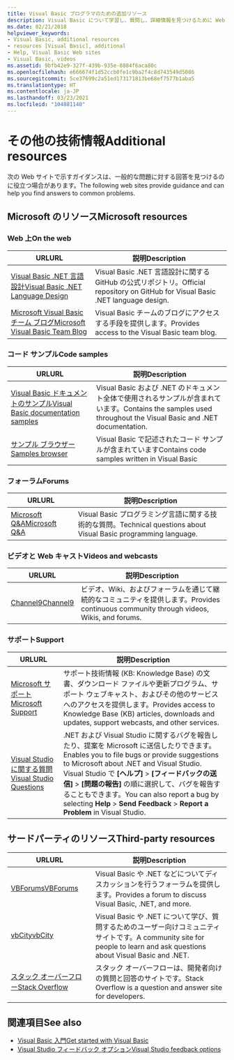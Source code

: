 ```yaml
---
title: Visual Basic プログラマのための追加リソース
description: Visual Basic について学習し、質問し、詳細情報を見つけるために Web 上でリソースを検出します。
ms.date: 02/21/2018
helpviewer_keywords:
- Visual Basic, additional resources
- resources [Visual Basic], additional
- Help, Visual Basic Web sites
- Visual Basic, videos
ms.assetid: 9bfb42e9-327f-439b-935e-8884f6aca80c
ms.openlocfilehash: e666674f1d52ccb0fe1c9ba2f4c8d743549d5086
ms.sourcegitcommit: 5ce37699c2a51ed173171813be68ef7577b1aba5
ms.translationtype: HT
ms.contentlocale: ja-JP
ms.lasthandoff: 03/23/2021
ms.locfileid: "104881140"
---
```

# <a name="additional-resources"></a><span data-ttu-id="7e3b1-103">その他の技術情報</span><span class="sxs-lookup"><span data-stu-id="7e3b1-103">Additional resources</span></span>

<span data-ttu-id="7e3b1-104">次の Web サイトで示すガイダンスは、一般的な問題に対する回答を見つけるのに役立つ場合があります。</span><span class="sxs-lookup"><span data-stu-id="7e3b1-104">The following web sites provide guidance and can help you find answers to common problems.</span></span>

## <a name="microsoft-resources"></a><span data-ttu-id="7e3b1-105">Microsoft のリソース</span><span class="sxs-lookup"><span data-stu-id="7e3b1-105">Microsoft resources</span></span>

### <a name="on-the-web"></a><span data-ttu-id="7e3b1-106">Web 上</span><span class="sxs-lookup"><span data-stu-id="7e3b1-106">On the web</span></span>

|<span data-ttu-id="7e3b1-107">URL</span><span class="sxs-lookup"><span data-stu-id="7e3b1-107">URL</span></span>|<span data-ttu-id="7e3b1-108">説明</span><span class="sxs-lookup"><span data-stu-id="7e3b1-108">Description</span></span>|
|----------|----------------|
|[<span data-ttu-id="7e3b1-109">Visual Basic .NET 言語設計</span><span class="sxs-lookup"><span data-stu-id="7e3b1-109">Visual Basic .NET Language Design</span></span>](https://github.com/dotnet/vblang)|<span data-ttu-id="7e3b1-110">Visual Basic .NET 言語設計に関する GitHub の公式リポジトリ。</span><span class="sxs-lookup"><span data-stu-id="7e3b1-110">Official repository on GitHub for Visual Basic .NET language design.</span></span>|
|[<span data-ttu-id="7e3b1-111">Microsoft Visual Basic チーム ブログ</span><span class="sxs-lookup"><span data-stu-id="7e3b1-111">Microsoft Visual Basic Team Blog</span></span>](https://devblogs.microsoft.com/vbteam/)|<span data-ttu-id="7e3b1-112">Visual Basic チームのブログにアクセスする手段を提供します。</span><span class="sxs-lookup"><span data-stu-id="7e3b1-112">Provides access to the Visual Basic team blog.</span></span>|

### <a name="code-samples"></a><span data-ttu-id="7e3b1-113">コード サンプル</span><span class="sxs-lookup"><span data-stu-id="7e3b1-113">Code samples</span></span>

|<span data-ttu-id="7e3b1-114">URL</span><span class="sxs-lookup"><span data-stu-id="7e3b1-114">URL</span></span>|<span data-ttu-id="7e3b1-115">説明</span><span class="sxs-lookup"><span data-stu-id="7e3b1-115">Description</span></span>|
|----------|----------------|
|[<span data-ttu-id="7e3b1-116">Visual Basic ドキュメントのサンプル</span><span class="sxs-lookup"><span data-stu-id="7e3b1-116">Visual Basic documentation samples</span></span>](https://github.com/dotnet/docs/tree/main/samples/snippets/visualbasic)|<span data-ttu-id="7e3b1-117">Visual Basic および .NET のドキュメント全体で使用されるサンプルが含まれています。</span><span class="sxs-lookup"><span data-stu-id="7e3b1-117">Contains the samples used throughout the Visual Basic and .NET documentation.</span></span>|
|[<span data-ttu-id="7e3b1-118">サンプル ブラウザー</span><span class="sxs-lookup"><span data-stu-id="7e3b1-118">Samples browser</span></span>](/samples/browse/?languages=vb)|<span data-ttu-id="7e3b1-119">Visual Basic で記述されたコード サンプルが含まれています</span><span class="sxs-lookup"><span data-stu-id="7e3b1-119">Contains code samples written in Visual Basic</span></span>|

### <a name="forums"></a><span data-ttu-id="7e3b1-120">フォーラム</span><span class="sxs-lookup"><span data-stu-id="7e3b1-120">Forums</span></span>

|<span data-ttu-id="7e3b1-121">URL</span><span class="sxs-lookup"><span data-stu-id="7e3b1-121">URL</span></span>|<span data-ttu-id="7e3b1-122">説明</span><span class="sxs-lookup"><span data-stu-id="7e3b1-122">Description</span></span>|
|----------|----------------|
|[<span data-ttu-id="7e3b1-123">Microsoft Q&A</span><span class="sxs-lookup"><span data-stu-id="7e3b1-123">Microsoft Q&A</span></span>](/answers/topics/dotnet-visual-basic.html)|<span data-ttu-id="7e3b1-124">Visual Basic プログラミング言語に関する技術的な質問。</span><span class="sxs-lookup"><span data-stu-id="7e3b1-124">Technical questions about Visual Basic programming language.</span></span>|

### <a name="videos-and-webcasts"></a><span data-ttu-id="7e3b1-125">ビデオと Web キャスト</span><span class="sxs-lookup"><span data-stu-id="7e3b1-125">Videos and webcasts</span></span>

|<span data-ttu-id="7e3b1-126">URL</span><span class="sxs-lookup"><span data-stu-id="7e3b1-126">URL</span></span>|<span data-ttu-id="7e3b1-127">説明</span><span class="sxs-lookup"><span data-stu-id="7e3b1-127">Description</span></span>|
|----------|----------------|
|[<span data-ttu-id="7e3b1-128">Channel9</span><span class="sxs-lookup"><span data-stu-id="7e3b1-128">Channel9</span></span>](https://channel9.msdn.com/)|<span data-ttu-id="7e3b1-129">ビデオ、Wiki、およびフォーラムを通じて継続的なコミュニティを提供します。</span><span class="sxs-lookup"><span data-stu-id="7e3b1-129">Provides continuous community through videos, Wikis, and forums.</span></span>|

### <a name="support"></a><span data-ttu-id="7e3b1-130">サポート</span><span class="sxs-lookup"><span data-stu-id="7e3b1-130">Support</span></span>

|<span data-ttu-id="7e3b1-131">URL</span><span class="sxs-lookup"><span data-stu-id="7e3b1-131">URL</span></span>|<span data-ttu-id="7e3b1-132">説明</span><span class="sxs-lookup"><span data-stu-id="7e3b1-132">Description</span></span>|
|----------|----------------|
|[<span data-ttu-id="7e3b1-133">Microsoft サポート</span><span class="sxs-lookup"><span data-stu-id="7e3b1-133">Microsoft Support</span></span>](https://support.microsoft.com)|<span data-ttu-id="7e3b1-134">サポート技術情報 (KB: Knowledge Base) の文書、ダウンロード ファイルや更新プログラム、サポート ウェブキャスト、およびその他のサービスへのアクセスを提供します。</span><span class="sxs-lookup"><span data-stu-id="7e3b1-134">Provides access to Knowledge Base (KB) articles, downloads and updates, support webcasts, and other services.</span></span>|
|[<span data-ttu-id="7e3b1-135">Visual Studio に関する質問</span><span class="sxs-lookup"><span data-stu-id="7e3b1-135">Visual Studio Questions</span></span>](https://aka.ms/feedback/report?space=61)|<span data-ttu-id="7e3b1-136">.NET および Visual Studio に関するバグを報告したり、提案を Microsoft に送信したりできます。</span><span class="sxs-lookup"><span data-stu-id="7e3b1-136">Enables you to file bugs or provide suggestions to Microsoft about .NET and Visual Studio.</span></span> <span data-ttu-id="7e3b1-137">Visual Studio で **[ヘルプ]**  >  **[フィードバックの送信]**  >  **[問題の報告]** の順に選択して、バグを報告することもできます。</span><span class="sxs-lookup"><span data-stu-id="7e3b1-137">You can also report a bug by selecting **Help** > **Send Feedback** > **Report a Problem** in Visual Studio.</span></span>|

## <a name="third-party-resources"></a><span data-ttu-id="7e3b1-138">サードパーティのリソース</span><span class="sxs-lookup"><span data-stu-id="7e3b1-138">Third-party resources</span></span>

|<span data-ttu-id="7e3b1-139">URL</span><span class="sxs-lookup"><span data-stu-id="7e3b1-139">URL</span></span>|<span data-ttu-id="7e3b1-140">説明</span><span class="sxs-lookup"><span data-stu-id="7e3b1-140">Description</span></span>|
|----------|----------------|
|[<span data-ttu-id="7e3b1-141">VBForums</span><span class="sxs-lookup"><span data-stu-id="7e3b1-141">VBForums</span></span>](http://www.vbforums.com/)|<span data-ttu-id="7e3b1-142">Visual Basic や .NET などについてディスカッションを行うフォーラムを提供します。</span><span class="sxs-lookup"><span data-stu-id="7e3b1-142">Provides a forum to discuss Visual Basic, .NET, and more.</span></span>|
|[<span data-ttu-id="7e3b1-143">vbCity</span><span class="sxs-lookup"><span data-stu-id="7e3b1-143">vbCity</span></span>](http://vbcity.com/)|<span data-ttu-id="7e3b1-144">Visual Basic や .NET について学び、質問するためのユーザー向けコミュニティ サイトです。</span><span class="sxs-lookup"><span data-stu-id="7e3b1-144">A community site for people to learn and ask questions about Visual Basic and .NET.</span></span>|
|[<span data-ttu-id="7e3b1-145">スタック オーバーフロー</span><span class="sxs-lookup"><span data-stu-id="7e3b1-145">Stack Overflow</span></span>](https://stackoverflow.com/questions/tagged/vb.net)|<span data-ttu-id="7e3b1-146">スタック オーバーフローは、開発者向けの質問と回答のサイトです。</span><span class="sxs-lookup"><span data-stu-id="7e3b1-146">Stack Overflow is a question and answer site for developers.</span></span>|

## <a name="see-also"></a><span data-ttu-id="7e3b1-147">関連項目</span><span class="sxs-lookup"><span data-stu-id="7e3b1-147">See also</span></span>

- [<span data-ttu-id="7e3b1-148">Visual Basic 入門</span><span class="sxs-lookup"><span data-stu-id="7e3b1-148">Get started with Visual Basic</span></span>](index.md)
- [<span data-ttu-id="7e3b1-149">Visual Studio フィードバック オプション</span><span class="sxs-lookup"><span data-stu-id="7e3b1-149">Visual Studio feedback options</span></span>](/visualstudio/ide/feedback-options)
